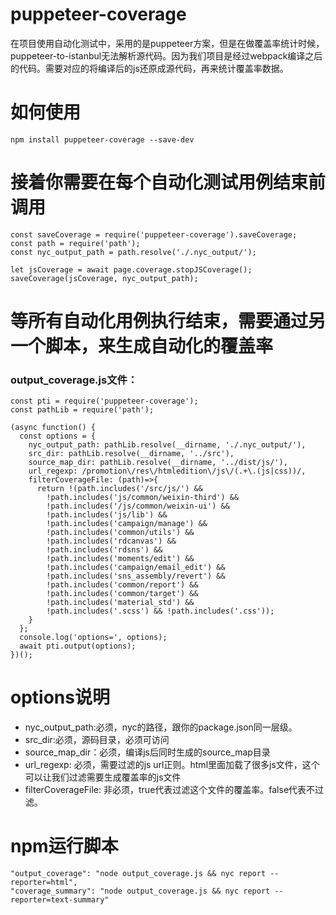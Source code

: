 # puppeteer-coverage

在项目使用自动化测试中，采用的是puppeteer方案，但是在做覆盖率统计时候，puppeteer-to-istanbul无法解析源代码。因为我们项目是经过webpack编译之后的代码。需要对应的将编译后的js还原成源代码，再来统计覆盖率数据。

# 如何使用
    npm install puppeteer-coverage --save-dev

# 接着你需要在每个自动化测试用例结束前调用
    const saveCoverage = require('puppeteer-coverage').saveCoverage;
    const path = require('path');
    const nyc_output_path = path.resolve('./.nyc_output/');

    let jsCoverage = await page.coverage.stopJSCoverage();
    saveCoverage(jsCoverage, nyc_output_path);

# 等所有自动化用例执行结束，需要通过另一个脚本，来生成自动化的覆盖率
### output_coverage.js文件：
    const pti = require('puppeteer-coverage');
    const pathLib = require('path');

    (async function() {
      const options = {
        nyc_output_path: pathLib.resolve(__dirname, './.nyc_output/'),
        src_dir: pathLib.resolve(__dirname, '../src'),
        source_map_dir: pathLib.resolve(__dirname, '../dist/js/'),
        url_regexp: /promotion\/res\/htmledition\/js\/(.+\.(js|css))/,
        filterCoverageFile: (path)=>{
          return !(path.includes('/src/js/') &&
            !path.includes('js/common/weixin-third') &&
            !path.includes('/js/common/weixin-ui') &&
            !path.includes('js/lib') &&
            !path.includes('campaign/manage') &&
            !path.includes('common/utils') &&
            !path.includes('rdcanvas') &&
            !path.includes('rdsns') &&
            !path.includes('moments/edit') &&
            !path.includes('campaign/email_edit') &&
            !path.includes('sns_assembly/revert') &&
            !path.includes('common/report') &&
            !path.includes('common/target') &&
            !path.includes('material_std') &&
            !path.includes('.scss') && !path.includes('.css'));
        }
      };
      console.log('options=', options);
      await pti.output(options);
    })();
    

# options说明
* nyc_output_path:必须，nyc的路径，跟你的package.json同一层级。
* src_dir:必须，源码目录，必须可访问
* source_map_dir：必须，编译js后同时生成的source_map目录
* url_regexp: 必须，需要过滤的js url正则。html里面加载了很多js文件，这个可以让我们过滤需要生成覆盖率的js文件
* filterCoverageFile: 非必须，true代表过滤这个文件的覆盖率。false代表不过滤。

# npm运行脚本
    "output_coverage": "node output_coverage.js && nyc report --reporter=html",
    "coverage_summary": "node output_coverage.js && nyc report --reporter=text-summary"
